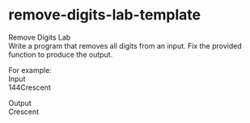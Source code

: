 # remove-digits-lab-template
Remove Digits Lab  
Write a program that removes all digits from an input. Fix the provided function to produce the output.  

For example:  
Input  
144Crescent  

Output  
Crescent
